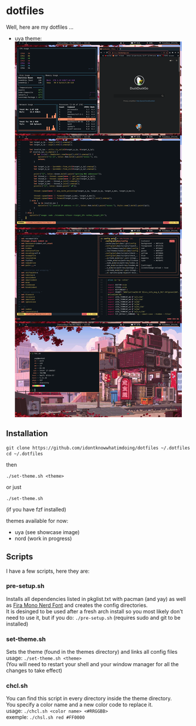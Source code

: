 # dotfiles
Well, here are my dotfiles ...
- uya theme:
![showcase](merge_from_ofoct.png)

## Installation
```
git clone https://github.com/idontknowwhatimdoing/dotfiles ~/.dotfiles
cd ~/.dotfiles
```
then<br>
```
./set-theme.sh <theme>
```
or just
```
./set-theme.sh
```
(if you have fzf installed)<br>

themes available for now:
* uya (see showcase image)
* nord (work in progress)

## Scripts
I have a few scripts, here they are:

### pre-setup.sh
Installs all dependencies listed in pkglist.txt with pacman (and yay) as well as [Fira Mono Nerd Font](https://www.nerdfonts.com/font-downloads) and creates the config directories.<br>
It is desinged to be used after a fresh arch install so you most likely don't need to use it, but if you do: `./pre-setup.sh` (requires sudo and git to be installed)

### set-theme.sh
Sets the theme (found in the themes directory) and links all config files<br>
usage: `./set-theme.sh <theme>`<br>
(You will need to restart your shell and your window manager for all the changes to take effect)

### chcl.sh
You can find this script in every directory inside the theme directory.<br>
You specify a color name and a new color code to replace it.<br>
usage: `./chcl.sh <color name> <#RRGGBB>`<br>
exemple: `./chsl.sh red #FF0000`<br>
